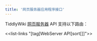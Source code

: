 ```yaml
---
title: '网页服务器应用程序接口'
---
```


TiddlyWiki [网页服务器](WebServer) API 支持以下路由：

<<list-links "[tag[WebServer API]sort[]]">> 